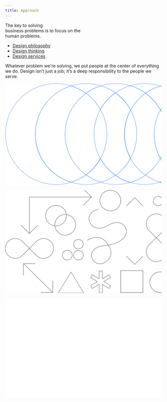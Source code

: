 ```yaml
---
title: Approach
---
```


<title-block>

The key to solving<br>
business problems
<span>is to focus on the
<br>human problems.</span>

<anchor-links>

- [Design philosophy](#design-philosophy)
- [Design thinking](#design-thinking)
- [Design services](#design-services)

</anchor-links>

</title-block>

<grid background="gray-10">
<column lg="8">

<p size="xl">Whatever problem we're solving, we put
people at the center of everything we do.
Design isn’t just a job; it’s a deep
responsibility to the people we serve.</p>

<icon name="ArrowDown32"></icon>

</column>

</grid>

<tile
    size="xl"
    background="black"
    title="Design Philosophy"
    title_secondary="The beliefs behind everything we do."
    description="Design is about giving people a path, both emotionally and functionally, towards their goals."
    icon="ArrowRight16"
    href="/approach/design-philosophy">
<img src="images/Image_1.svg" alt="Geometric shapes"/>
</tile>

<tile
    size="xl"
    background="#E7E7E7"
    title_color="dark"
    title="Design Thinking"
    title_secondary="Human-centered design at scale."
    description="Learn how you can apply the same framework our teams use every day."
    icon="ArrowRight16"
    href="/approach/design-thinking">
<img src="images/Image_2.svg" alt="Geometric shapes"/>
</tile>

<tile
    size="xl"
    background="#373737"
    title="Design Services"
    title_secondary="Your business partner by design."
    description="Partner with us to help define your strategy, create exceptional experiences, and drive better business outcomes."
    icon="ArrowRight16"
    href="/approach/design-services">
<img src="images/Image_3.svg" alt="Ven diagram emphasizing overlapping area"/>
</tile>
